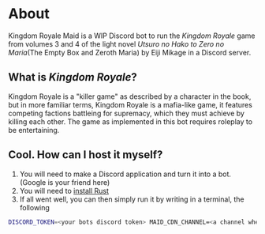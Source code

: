 # About

Kingdom Royale Maid is a WIP Discord bot to run the *Kingdom Royale* game from volumes 3 and 4 of the light novel *Utsuro no Hako to Zero no Maria*(The Empty Box and Zeroth Maria) by Eiji Mikage in a Discord server.

## What is *Kingdom Royale*?

Kingdom Royale is a "killer game" as described by a character in the book, but
in more familiar terms, Kingdom Royale is a mafia-like game, it features
competing factions battleing for supremacy, which they must achieve by killing
each other. The game as implemented in this bot requires roleplay to be
entertaining.

## Cool. How can I host it myself?

1. You will need to make a Discord application and turn it into a bot. (Google
is your friend here)
2. You will need to [install Rust](https://www.rust-lang.org/learn/get-started)
3. If all went well, you can then simply run it by writing in a terminal, the
following

```sh
DISCORD_TOKEN=<your bots discord token> MAID_CDN_CHANNEL=<a channel where the bot can send images without any issues> cargo run
```
